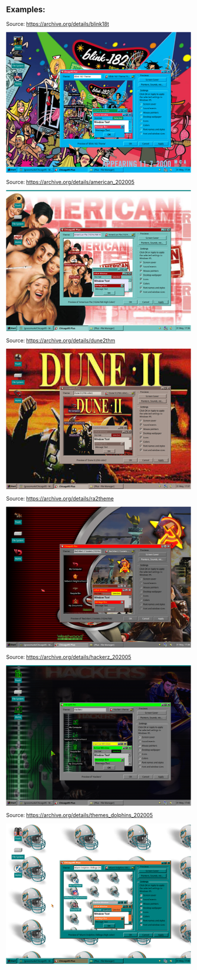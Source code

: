 ## Examples:

Source: https://archive.org/details/blink18t
<p align="center">
<img src="demo_07.png" alt="Chicago95 Plus! Example"/>
</p>

Source: https://archive.org/details/american_202005
<p align="center">
<img src="demo_08.png" alt="Chicago95 Plus! Example"/>
</p>

Source: https://archive.org/details/dune2thm
<p align="center">
<img src="demo_09.png" alt="Chicago95 Plus! Example"/>
</p>

Source: https://archive.org/details/ra2theme
<p align="center">
<img src="demo_10.png" alt="Chicago95 Plus! Example"/>
</p>

Source: https://archive.org/details/hackerz_202005
<p align="center">
<img src="demo_11.png" alt="Chicago95 Plus! Example"/>
</p>

Source: https://archive.org/details/themes_dolphins_202005
<p align="center">
<img src="demo_12.png" alt="Chicago95 Plus! Example"/>
</p>